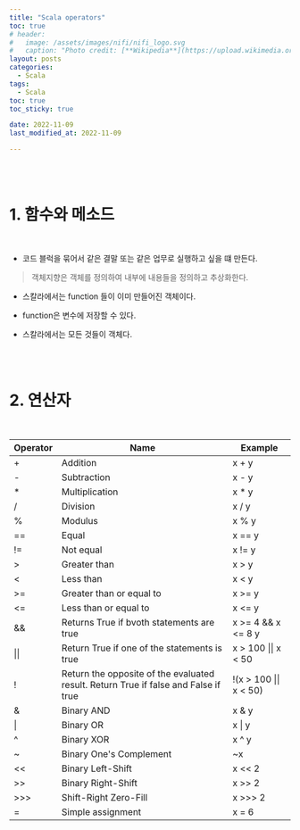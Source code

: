 ```yaml
---
title: "Scala operators"
toc: true
# header:
#   image: /assets/images/nifi/nifi_logo.svg
#   caption: "Photo credit: [**Wikipedia**](https://upload.wikimedia.org/wikipedia/commons/f/ff/Apache-nifi-logo.svg)"
layout: posts
categories:
  - Scala
tags:
  - Scala
toc: true
toc_sticky: true

date: 2022-11-09
last_modified_at: 2022-11-09

---
```


<br><br>

# 1. 함수와 메소드

<br>

* 코드 블럭을 묶어서 같은 결말 또는 같은 업무로 실행하고 싶을 떄 만든다.
> 객체지향은 객체를 정의하여 내부에 내용들을 정의하고 추상화한다.

* 스칼라에서는 function 들이 이미 만들어진 객체이다.

* function은 변수에 저장할 수 있다.

* 스칼라에서는 모든 것들이 객체다.

<br><br>

# 2. 연산자

<br>

<table>
  <thead>
    <tr>
      <th colspan=1>Operator</th>
      <th colspan=1>Name</th>
      <th colspan=1>Example</th>
    </tr>
  </thead>
  <tbody>
    <tr>
      <td>+</td>
      <td>Addition</td>
      <td>x + y</td>
    </tr>
    <tr>
      <td>-</td>
      <td>Subtraction</td>
      <td>x - y</td>
    </tr>
    <tr>
      <td>*</td>
      <td>Multiplication</td>
      <td>x * y</td>
    </tr>
    <tr>
      <td>/</td>
      <td>Division</td>
      <td>x / y</td>
    </tr>
    <tr>
      <td>%</td>
      <td>Modulus</td>
      <td>x % y</td>
    </tr>
    <tr>
      <td>==</td>
      <td>Equal</td>
      <td>x == y</td>
    </tr>
    <tr>
      <td>!=</td>
      <td>Not equal</td>
      <td>x != y</td>
    </tr>
    <tr>
      <td>&gt</td>
      <td>Greater than</td>
      <td>x &gt y</td>
    </tr>
    <tr>
      <td> &lt </td>
      <td>Less than</td>
      <td>x &lt y</td>
    </tr>
    <tr>
      <td>&gt=</td>
      <td>Greater than or equal to</td>
      <td>x &gt= y</td>
    </tr>
    <tr>
      <td>&lt=</td>
      <td>Less than or equal to</td>
      <td>x &lt= y</td>
    </tr>
    <tr>
      <td>&&</td>
      <td>Returns True if bvoth statements are true</td>
      <td>x &gt= 4 && x &lt= 8 y</td>
    </tr>
    <tr>
      <td>||</td>
      <td>Return True if one of the statements is true</td>
      <td>x &gt 100 || x &lt 50</td>
    </tr>
    <tr>
      <td>!</td>
      <td>Return the opposite of the evaluated result. Return True if false and False if true</td>
      <td>!(x &gt 100 || x &lt 50)</td>
    </tr>
    <tr>
      <td>&</td>
      <td>Binary AND</td>
      <td>x & y</td>
    </tr>
    <tr>
      <td>|</td>
      <td>Binary OR</td>
      <td>x | y</td>
    </tr>
    <tr>
      <td>^</td>
      <td>Binary XOR</td>
      <td>x ^ y</td>
    </tr>
    <tr>
      <td>~</td>
      <td>Binary One's Complement</td>
      <td>~x</td>
    </tr>
    <tr>
      <td>&lt&lt</td>
      <td>Binary Left-Shift</td>
      <td>x &lt&lt 2</td>
    </tr>
    <tr>
      <td>&gt&gt</td>
      <td>Binary Right-Shift</td>
      <td>x &gt&gt 2</td>
    </tr>
    <tr>
      <td>&gt&gt&gt</td>
      <td>Shift-Right Zero-Fill</td>
      <td>x &gt&gt&gt 2</td>
    </tr>
    <tr>
      <td>=</td>
      <td>Simple assignment</td>
      <td>x = 6</td>
    </tr>
  </tbody>
</table>

<br><br>